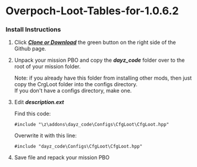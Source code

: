 # Overpoch-Loot-Tables-for-1.0.6.2

### Install Instructions

1. Click ***[Clone or Download](https://github.com/worldwidesorrow/Overpoch-Loot-Tables-for-1.0.6.2/archive/master.zip)*** the green button on the right side of the Github page.


2. Unpack your mission PBO and copy the ***dayz_code*** folder over to the root of your mission folder.

    Note: if you already have this folder from installing other mods, then just copy the CrgLoot folder into the configs directory.                                
    If you don't have a configs directory, make one.

3. Edit ***description.ext***

    Find this code:

      ```sqf
      #include "\z\addons\dayz_code\Configs\CfgLoot\CfgLoot.hpp"
      ```

      Overwrite it with this line:

      ```sqf
      #include "dayz_code\Configs\CfgLoot\CfgLoot.hpp"
      ```
      
4. Save file and repack your mission PBO
